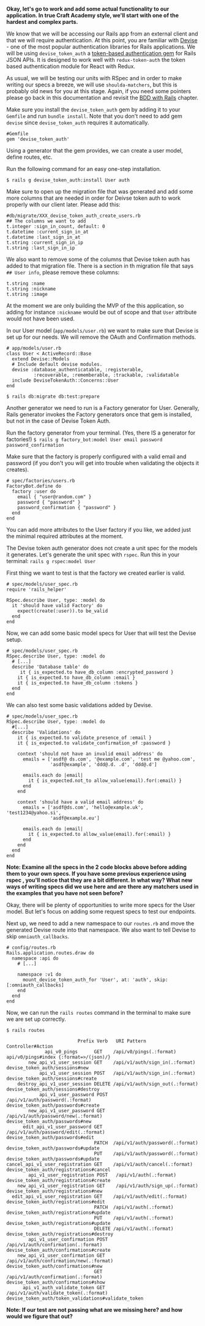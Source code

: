 **Okay, let's go to work and add some actual functionality to our application. In true Craft Academy style, we'll start with one of the hardest and complex parts.**

We know that we will be accessing our Rails app from an external client and that we will require authentication. At this point, you are familiar with [Devise](https://github.com/plataformatec/devise) - one of the most popular authentication libraries for Rails applications. We will be using `devise_token_auth` a [token-based authentication gem](https://github.com/lynndylanhurley/devise_token_auth) for Rails JSON APIs. It is designed to work well with `redux-token-auth` the token based authentication module for React with Redux.

As usual, we will be testing our units with RSpec and in order to make writing our specs a breeze, we will use `shoulda-matchers`, but this is probably old news for you at this stage. Again, if you need some pointers please go back in this documentation and revisit the [BDD with Rails](https://class.craftacademy.co/courses/course-v1:CraftAcademy+CA-CC-01+2018/courseware/bee39fc3856c4129b8a3986b6463257c/08c42816e7ed40b28b36f53f56003aed/?activate_block_id=block-v1%3ACraftAcademy%2BCA-CC-01%2B2018%2Btype%40sequential%2Bblock%4008c42816e7ed40b28b36f53f56003aed) chapter.

Make sure you install the `devise_token_auth` gem by adding it to your `Gemfile` and run `bundle install`. Note that you don't need to add gem `devise` since `devise_token_auth` requires it automatically.
```
#Gemfile
gem 'devise_token_auth'
```

Using a generator that the gem provides, we can create a user model, define routes, etc.

Run the following command for an easy one-step installation.

`$ rails g devise_token_auth:install User auth`

Make sure to open up the migration file that was generated and add some more columns that are needed in order for Deivse token auth to work properly with our client later. Please add this:
```
#db/migrate/XXX_devise_token_auth_create_users.rb
## The columns we want to add
t.integer :sign_in_count, default: 0
t.datetime :current_sign_in_at
t.datetime :last_sign_in_at
t.string :current_sign_in_ip
t.string :last_sign_in_ip
```

We also want to remove some of the columns that Devise token auth has added to that migration file. There is a section in th migration file that says `## User info`, please remove these columns:
```
t.string :name
t.string :nickname
t.string :image
```

At the moment we are only building the MVP of the this application, so adding for instance `:nickname` would be out of scope and that `User` attribute would not have been used.

In our User model (`app/models/user.rb`) we want to make sure that Devise is set up for our needs. We will remove the OAuth and Confirmation methods.
```
# app/models/user.rb
class User < ActiveRecord::Base
  extend Devise::Models
  # Include default devise modules.
  devise :database_authenticatable, :registerable,
          :recoverable, :rememberable, :trackable, :validatable
  include DeviseTokenAuth::Concerns::User
end
```

`$ rails db:migrate db:test:prepare`

Another generator we need to run is a Factory generator for User. Generally, Rails generator invokes the Factory generators once that gem is installed, but not in the case of Devise Token Auth.

Run the factory generator from your terminal. (Yes, there IS a generator for factories!)
`$ rails g factory_bot:model User email password password_confirmation`

Make sure that the factory is properly configured with a valid email and password (if you don't you will get into trouble when validating the objects it creates).
```
# spec/factories/users.rb
FactoryBot.define do
  factory :user do
    email { "user@random.com" }
    password { "password" }
    password_confirmation { "password" }
  end
end
```

You can add more attributes to the User factory if you like, we added just the minimal required attributes at the moment.

The Devise token auth generator does not create a unit spec for the models it generates. Let's generate the unit spec with `rspec`. Run this in your terminal:
`rails g rspec:model User`

First thing we want to test is that the factory we created earlier is valid.
```
# spec/models/user_spec.rb
require 'rails_helper'

RSpec.describe User, type: :model do
  it 'should have valid Factory' do
    expect(create(:user)).to be_valid
  end
end
```

Now, we can add some basic model specs for User that will test the Devise setup.
```
# spec/models/user_spec.rb
RSpec.describe User, type: :model do
  # [...]
  describe 'Database table' do
     it { is_expected.to have_db_column :encrypted_password }
    it { is_expected.to have_db_column :email }
    it { is_expected.to have_db_column :tokens }
  end
end
```

We can also test some basic validations added by Devise.
```
# spec/models/user_spec.rb
RSpec.describe User, type: :model do
  #[...]
  describe 'Validations' do
    it { is_expected.to validate_presence_of :email }
    it { is_expected.to validate_confirmation_of :password }

    context 'should not have an invalid email address' do
      emails = ['asdf@ ds.com', '@example.com', 'test me @yahoo.com',
                'asdf@example', 'ddd@.d. .d', 'ddd@.d']

      emails.each do |email|
        it { is_expected.not_to allow_value(email).for(:email) }
      end
    end

    context 'should have a valid email address' do
      emails = ['asdf@ds.com', 'hello@example.uk', 'test1234@yahoo.si',
                'asdf@example.eu']

      emails.each do |email|
        it { is_expected.to allow_value(email).for(:email) }
      end
    end
  end
end
```

**Note: Examine all the specs in the 2 code blocks above before adding them to your own specs. If you have some previous experience using rspec , you'll notice that they are a bit different. In what way? What new ways of writing specs did we use here and are there any matchers used in the examples that you have not seen before?**

Okay, there will be plenty of opportunities to write more specs for the User model. But let's focus on adding some request specs to test our endpoints.

Next up, we need to add a new namespace to our `routes.rb` and move the generated Devise route into that namespace. We also want to tell Devise to skip `omniauth_callbacks`.
```
# config/routes.rb
Rails.application.routes.draw do
  namespace :api do
    # [...]

    namespace :v1 do
      mount_devise_token_auth_for 'User', at: 'auth', skip: [:omniauth_callbacks]
    end
  end
end
```
Now, we can run the `rails routes` command in the terminal to make sure we are set up correctly.

`$ rails routes`
```
                          Prefix Verb   URI Pattern                             Controller#Action
              api_v0_pings      GET    /api/v0/pings(.:format)                 api/v0/pings#index {:format=>/(json)/}
        new_api_v1_user_session GET    /api/v1/auth/sign_in(.:format)          devise_token_auth/sessions#new
            api_v1_user_session POST   /api/v1/auth/sign_in(.:format)          devise_token_auth/sessions#create
    destroy_api_v1_user_session DELETE /api/v1/auth/sign_out(.:format)         devise_token_auth/sessions#destroy
            api_v1_user_password POST   /api/v1/auth/password(.:format)         devise_token_auth/passwords#create
        new_api_v1_user_password GET    /api/v1/auth/password/new(.:format)     devise_token_auth/passwords#new
      edit_api_v1_user_password GET    /api/v1/auth/password/edit(.:format)    devise_token_auth/passwords#edit
                                PATCH  /api/v1/auth/password(.:format)         devise_token_auth/passwords#update
                                PUT    /api/v1/auth/password(.:format)         devise_token_auth/passwords#update
cancel_api_v1_user_registration GET    /api/v1/auth/cancel(.:format)           devise_token_auth/registrations#cancel
        api_v1_user_registration POST   /api/v1/auth(.:format)                  devise_token_auth/registrations#create
    new_api_v1_user_registration GET    /api/v1/auth/sign_up(.:format)          devise_token_auth/registrations#new
  edit_api_v1_user_registration GET    /api/v1/auth/edit(.:format)             devise_token_auth/registrations#edit
                                PATCH  /api/v1/auth(.:format)                  devise_token_auth/registrations#update
                                PUT    /api/v1/auth(.:format)                  devise_token_auth/registrations#update
                                DELETE /api/v1/auth(.:format)                  devise_token_auth/registrations#destroy
        api_v1_user_confirmation POST   /api/v1/auth/confirmation(.:format)     devise_token_auth/confirmations#create
    new_api_v1_user_confirmation GET    /api/v1/auth/confirmation/new(.:format) devise_token_auth/confirmations#new
                                GET    /api/v1/auth/confirmation(.:format)     devise_token_auth/confirmations#show
      api_v1_auth_validate_token GET    /api/v1/auth/validate_token(.:format)   devise_token_auth/token_validations#validate_token
```
**Note: If our test are not passing what are we missing here? and how would we figure that out?**
